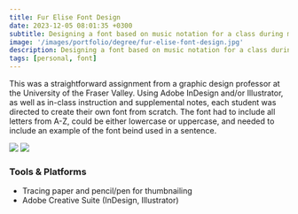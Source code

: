 ```yaml
---
title: Fur Elise Font Design
date: 2023-12-05 08:01:35 +0300
subtitle: Designing a font based on music notation for a class during my Bachelor of Fine Arts.
image: '/images/portfolio/degree/fur-elise-font-design.jpg'
description: Designing a font based on music notation for a class during my Bachelor of Fine Arts.
tags: [personal, font]
---
```


This was a straightforward assignment from a graphic design professor at the University of the Fraser Valley. Using Adobe InDesign and/or Illustrator, as well as in-class instruction and supplemental notes, each student was directed to create their own font from scratch. The font had to include all letters from A-Z, could be either lowercase or uppercase, and needed to include an example of the font beind used in a sentence.

<div class="gallery-box">
  <div class="gallery">
    <img src="/images/portfolio/degree/fur-elise-beethoven.jpg" loading="lazy">
    <img src="/images/portfolio/degree/fur-elise-font.jpg" loading="lazy">
  </div>
</div>

### Tools & Platforms
- Tracing paper and pencil/pen for thumbnailing
- Adobe Creative Suite (InDesign, Illustrator)
